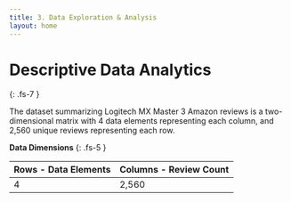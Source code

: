 ```yaml
---
title: 3. Data Exploration & Analysis
layout: home
---
```


# **Descriptive Data Analytics**
{: .fs-7 }

The dataset summarizing Logitech MX Master 3 Amazon reviews is a two-dimensional matrix with 4 data elements representing each column, and 2,560 unique reviews representing each row. 

**Data Dimensions**
{: .fs-5 }

| Rows - Data Elements       | Columns - Review Count          |
|:---------------------------|:--------------------------------|
|  4                         |  2,560                          |
